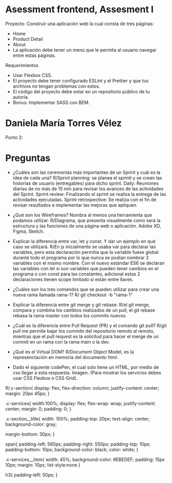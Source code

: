# Asessment frontend, Assesment I

Proyecto: Construir una aplicación web la cual consta de tres páginas:

- Home
- Product Detail
- About
- La aplicación debe tener un menú que le permita al usuario navegar entre estas páginas.

Requerimientos

- Usar Flexbox CSS.
- El proyecto debe tener configurado ESLint y el Prettier y que tus archivos no tengan problemas con estos.
- El código del proyecto debe estar en un repositorio público de tu autoría.
- Bonus: Implementar SASS con BEM.

# Daniela María Torres Vélez

Punto 2:

# Preguntas

- ¿Cuáles son las ceremonias más importantes de un Sprint y cuál es la idea de cada una?
  R/Sprint planning: se planea el sprinti y se crean las historias de usuario (entregables) para dicho sprint.
  Daily: Reuniones diarias de no más de 15 min para revisar los avances de las actividades del Sprint.
  Sprint review: Finalizando el sprint se realiza la entrega de las actividades ejecutadas.
  Sprint retrospective: Se realiza con el fin de revisar resultados e implementar las mejoras que apliquen.

- ¿Qué son los Wireframes? Nombra al menos una herramienta que podamos utilizar.
  R/Diagrama, que presenta visualmente como será la estructura y las funciones de una página web o aplicación.
  Adobe XD, Figma, Sketch.

- Explicar la diferencia entre var, let y const. Y dar un ejemplo en qué caso se utilizará.
  R/En js inicialmente se usaba var para declarar las variables, pero esta declaración permitía que la variable
  fuese global durante todo el programa por lo que nunca se podían nombrar 2 variables con el mismo nombre. Con
  el nuevo estándar ES6 se declaran las variables con let si son variables que pueden tener cambios en el
  programa o con const para las constantes, adicional estas 2 declaraciones tienen scope limitado si están entre
  llaves.

- ¿Cuáles son los tres comandos que se pueden utilizar para crear una nueva rama llamada rama-1?
  R/ git checkout -b "rama-1"

- Explicar la diferencia entre git merge y git rebase.
  R/el git merge, compara y combina los cambios realizados de un pull, el git rebase rebasa la rama master con
  todos los commits nuevos.

- ¿Cuál es la diferencia entre Pull Request (PR) y el comando git pull?
  R/git pull me permite bajar los commits del repositorio remoto al remoto, mientras que el pull request es la
  solicitud para hacer el merge de un commit en un rama con la rama main o la dev.

- ¿Qué es el Virtual DOM?
  R/Document Object Model, es la represenctación en memoria del documento html.

- Dado el siguiente codePen, el cual solo tiene un HTML, por medio de css llegar a esta respuesta. Imagen.
  (Para mostrar los servicios debes usar CSS Flexbox o CSS Grid).

R/.c-section{
display: flex;
flex-direction: column;
justify-content: center;
margin: 20px 45px;
}

.c-services{
width:100%;
display: flex;
flex-wrap: wrap;
justify-content: center;
margin: 0;
padding: 0;
}

.c-section\_\_title{
width: 100%;
padding-top: 20px;
text-align: center;
background-color: gray;

margin-bottom: 30px;
}

span{
padding-left: 560px;
padding-right: 550px;
padding-top: 10px;
padding-bottom: 10px;
background-color: black;
color: white;
}

.c-services\_\_item{
width: 45%;
background-color: #EBEDEF;
padding: 15px 10px;
margin: 10px;
list-style:none
}

h3{
padding-left: 50px;
}
